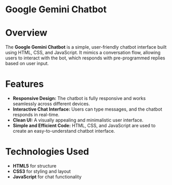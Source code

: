 # Google Gemini Chatbot

# Overview
The **Google Gemini Chatbot** is a simple, user-friendly chatbot interface built using HTML, CSS, and JavaScript. It mimics a conversation flow, allowing users to interact with the bot, which responds with pre-programmed replies based on user input.

# Features
- **Responsive Design:** The chatbot is fully responsive and works seamlessly across different devices.
- **Interactive Chat Interface:** Users can type messages, and the chatbot responds in real-time.
- **Clean UI:** A visually appealing and minimalistic user interface.
- **Simple and Efficient Code:** HTML, CSS, and JavaScript are used to create an easy-to-understand chatbot interface.

# Technologies Used
- **HTML5** for structure
- **CSS3** for styling and layout
- **JavaScript** for chat functionality
